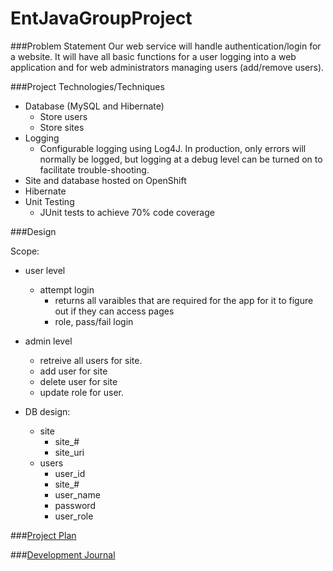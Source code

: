# EntJavaGroupProject

###Problem Statement
Our web service will handle authentication/login for a website. It will have all basic functions for a user logging into a web application and for web administrators managing users (add/remove users).

###Project Technologies/Techniques
* Database (MySQL and Hibernate)
	- Store users
	- Store sites
* Logging
  * Configurable logging using Log4J. In production, only errors will normally be logged, but logging at a debug level can be turned on to facilitate trouble-shooting. 
* Site and database hosted on OpenShift
* Hibernate
* Unit Testing
  * JUnit tests to achieve 70% code coverage


###Design

Scope:
* user level
  * attempt login
    * returns all varaibles that are required for the app for it to figure out if they can access pages
    * role, pass/fail login
* admin level
  * retreive all users for site.
  * add user for site
  * delete user for site
  * update role for user.

* DB design:
  * site
    * site_#
    * site_uri
  * users
    * user_id
    * site_#
    * user_name
    * password
    * user_role

###[Project Plan](projectplan.md)


###[Development Journal](journal.md)
